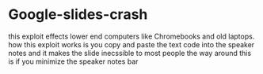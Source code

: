 # Google-slides-crash
this exploit effects lower end computers like Chromebooks and old laptops.
how this exploit works is you copy and paste the text code into the speaker notes and it makes the slide inecssible to most people the way around this is if you minimize the speaker notes bar
